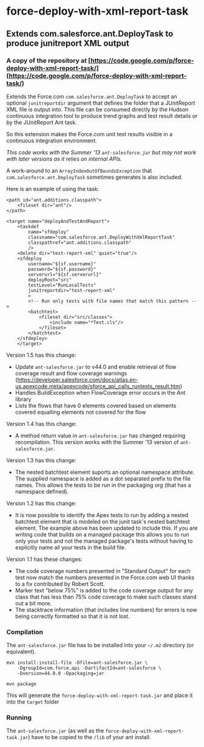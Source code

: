 # force-deploy-with-xml-report-task

## Extends com.salesforce.ant.DeployTask to produce junitreport XML output

### A copy of the repository at [https://code.google.com/p/force-deploy-with-xml-report-task/](https://code.google.com/p/force-deploy-with-xml-report-task/)

Extends the Force.com `com.salesforce.ant.DeployTask` to accept an optional `junitreportdir` argument that defines the folder that a JUnitReport XML file is output into. This file can be consumed directly by the Hudson continuous integration tool to produce trend graphs and test result details or by the JUnitReport Ant task.

So this extension makes the Force.com unit test results visible in a continuous integration environment.

*This code works with the Summer '13 `ant-salesforce.jar` but may not work with later versions as it relies on internal APIs.*

A work-around to an `ArrayIndexOutOfBoundsException` that `com.salesforce.ant.DeployTask` sometimes generates is also included.

Here is an example of using the task:

    <path id="ant.additions.classpath">
        <fileset dir="ant"/>
    </path>

    <target name="deployAndTestAndReport">
        <taskdef
            name="sfdeploy"
            classname="com.salesforce.ant.DeployWithXmlReportTask"
            classpathref="ant.additions.classpath"
            />
        <delete dir="test-report-xml" quiet="true"/>
        <sfdeploy
            username="${sf.username}"
            password="${sf.password}"
            serverurl="${sf.serverurl}"
            deployRoot="src"
            testLevel="RunLocalTests"
            junitreportdir="test-report-xml"
            >
            <!-- Run only tests with file names that match this pattern -->
            <batchtest>
                <fileset dir="src/classes">
                    <include name="*Test.cls"/>
                </fileset>
            </batchtest>
        </sfdeploy>
        </target>

Version 1.5 has this change:

* Update `ant-salesforce.jar` to v44.0 and enable retrieval of flow coverage result and flow coverage warnings (https://developer.salesforce.com/docs/atlas.en-us.apexcode.meta/apexcode/sforce_api_calls_runtests_result.htm)
* Handles BuildException when FlowCoverage error occurs in the Ant library
* Lists the flows that have 0 elements covered based on elements covered equalling elements not covered for the flow

Version 1.4 has this change:

* A method return value in `ant-salesforce.jar` has changed requiring recompilation. This version works with the Summer '13 version of `ant-salesforce.jar`.

Version 1.3 has this change:

* The nested batchtest element suports an optional namespace attribute. The supplied namespace is added as a dot separated prefix to the file names. This allows the tests to be run in the packaging org (that has a namespace defined).

Version 1.2 has this change:

* It is now possible to identify the Apex tests to run by adding a nested batchtest element that is modeled on the junit task's nested batchtest element. The example above has been updated to include this. If you are writing code that builds on a managed package this allows you to run only your tests and not the managed package's tests without having to explicitly name all your tests in the build file.

Version 1.1 has these changes:

* The code coverage numbers presented in "Standard Output" for each test now match the numbers presented in the Force.com web UI thanks to a fix contributed by Robert Scott.
* Marker text "below 75%" is added to the code coverage output for any class that has less than 75% code coverage to make such classes stand out a bit more.
* The stacktrace information (that includes line numbers) for errors is now being correctly formatted so that it is not lost.

### Compilation

The `ant-salesforce.jar` file has to be installed into your `~/.m2` directory (or equivalent).

    mvn install:install-file -Dfile=ant-salesforce.jar \
        -DgroupId=com.force.api -DartifactId=ant-salesforce \
        -Dversion=44.0.0 -Dpackaging=jar

    mvn package

This will generate the `force-deploy-with-xml-report-task.jar` and place it into the `target` folder

### Running

The `ant-salesforce.jar` (as well as the `force-deploy-with-xml-report-task.jar`) have to be copied to the `/lib` of your ant install.
